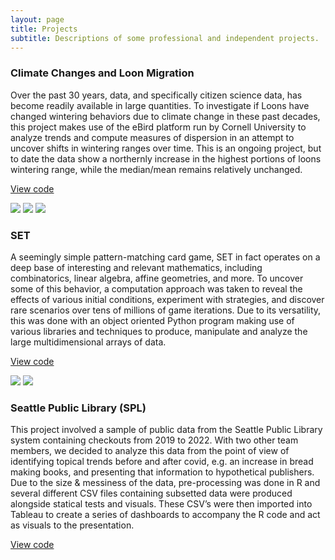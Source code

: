 ```yaml
---
layout: page
title: Projects
subtitle: Descriptions of some professional and independent projects. 
---
```


### Climate Changes and Loon Migration 

Over the past 30 years, data, and specifically citizen science data, has become readily available in large quantities. To investigate if Loons have changed wintering behaviors due to climate change in these past decades, this project makes use of the eBird platform run by Cornell University to analyze trends and compute measures of dispersion in an attempt to uncover shifts in wintering ranges over time. This is an ongoing project, but to date the data show a northernly increase in the highest portions of loons wintering range, while the median/mean remains relatively unchanged. 

[View code](https://github.com/ThomasMatthews314/eBird_Loons)

[![](https://img.shields.io/badge/R-lightgray?logo=R)](#)
[![](https://img.shields.io/badge/RStudio-lightgray?logo=RStudio)](#)
[![](https://img.shields.io/badge/Tidyverse-lightgray?logo=Tidyverse)](#) 


### SET

A seemingly simple pattern-matching card game, SET in fact operates on a deep base of interesting and relevant mathematics, including combinatorics, linear algebra, affine geometries, and more. To uncover some of this behavior, a computation approach was taken to reveal the effects of various initial conditions, experiment with strategies, and discover rare scenarios over tens of millions of game iterations. Due to its versatility, this was done with an object oriented Python program making use of various libraries and techniques to produce, manipulate and analyze the large multidimensional arrays of data. 

[View code](https://github.com/ThomasMatthews314/SET)

[![](https://img.shields.io/badge/Python-lightgray?logo=Python)](#) 
[![](https://img.shields.io/badge/NumPy-lightgray?logo=numpy)](#) 

### Seattle Public Library (SPL)

This project involved a sample of public data from the Seattle Public Library system containing checkouts from 2019 to 2022. With two other team members, we decided to analyze this data from the point of view of identifying topical trends before and after covid, e.g. an increase in bread making books, and presenting that information to hypothetical publishers. Due to the size & messiness of the data, pre-processing was done in R and several different CSV files containing subsetted data were produced alongside statical tests and visuals. These CSV’s were then imported into Tableau to create a series of dashboards to accompany the R code and act as visuals to the presentation. 

[View code](https://github.com/ThomasMatthews314/Coursework)


